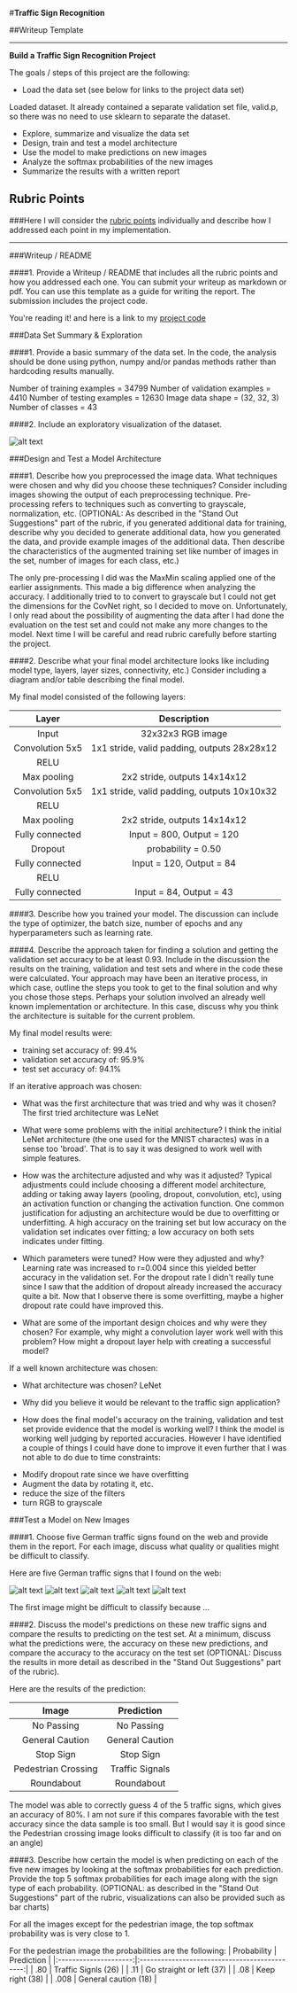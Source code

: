 #**Traffic Sign Recognition** 

##Writeup Template

---

**Build a Traffic Sign Recognition Project**

The goals / steps of this project are the following:
* Load the data set (see below for links to the project data set)

Loaded dataset. It already contained a separate validation set file, valid.p, so there
was no need to use sklearn to separate the dataset. 
																																																																																				
* Explore, summarize and visualize the data set
* Design, train and test a model architecture
* Use the model to make predictions on new images
* Analyze the softmax probabilities of the new images
* Summarize the results with a written report


[//]: # (Image References)

[image1]: ./examples/visualization.jpg "Visualization"
[image3]: ./examples/random_noise.jpg "Random Noise"
[image4]: ./examples/placeholder.png "Traffic Sign 1"
[image5]: ./examples/placeholder.png "Traffic Sign 2"
[image6]: ./examples/placeholder.png "Traffic Sign 3"
[image7]: ./examples/placeholder.png "Traffic Sign 4"
[image8]: ./examples/placeholder.png "Traffic Sign 5"
[image9]: ./myimages/nopassing.jpg "No Passing - Traffic Sign 1"

## Rubric Points
###Here I will consider the [rubric points](https://review.udacity.com/#!/rubrics/481/view) individually and describe how I addressed each point in my implementation.  

---
###Writeup / README

####1. Provide a Writeup / README that includes all the rubric points and how you addressed each one. You can submit your writeup as markdown or pdf. You can use this template as a guide for writing the report. The submission includes the project code.

You're reading it! and here is a link to my [project code](https://github.com/udacity/CarND-Traffic-Sign-Classifier-Project/blob/master/Traffic_Sign_Classifier.ipynb)

###Data Set Summary & Exploration

####1. Provide a basic summary of the data set. In the code, the analysis should be done using python, numpy and/or pandas methods rather than hardcoding results manually.

Number of training examples = 34799
Number of validation examples = 4410
Number of testing examples = 12630
Image data shape = (32, 32, 3)
Number of classes = 43

####2. Include an exploratory visualization of the dataset.

![alt text][image1]

###Design and Test a Model Architecture

####1. Describe how you preprocessed the image data. What techniques were chosen and why did you choose these techniques? Consider including images showing the output of each preprocessing technique. Pre-processing refers to techniques such as converting to grayscale, normalization, etc. (OPTIONAL: As described in the "Stand Out Suggestions" part of the rubric, if you generated additional data for training, describe why you decided to generate additional data, how you generated the data, and provide example images of the additional data. Then describe the characteristics of the augmented training set like number of images in the set, number of images for each class, etc.)

The only pre-processing I did was the MaxMin scaling applied one of the earlier assignments. This made a big difference when
analyzing the accuracy. I additionally tried to to convert to grayscale but I could not get the dimensions for the CovNet right,
so I decided to move on. Unfortunately, I only read about the possibility of augmenting the data after I had done the evaluation
on the test set and could not make any more changes to the model. Next time I will be careful and read rubric carefully before
starting the project. 

####2. Describe what your final model architecture looks like including model type, layers, layer sizes, connectivity, etc.) Consider including a diagram and/or table describing the final model.

My final model consisted of the following layers:

| Layer         		|     Description	        					| 
|:---------------------:|:---------------------------------------------:| 
| Input         		| 32x32x3 RGB image   							| 
| Convolution 5x5     	| 1x1 stride, valid padding, outputs 28x28x12 	|
| RELU					|												|
| Max pooling	      	| 2x2 stride,  outputs 14x14x12 				|
| Convolution 5x5	    | 1x1 stride, valid padding, outputs 10x10x32      									|
| RELU					|												|
| Max pooling	      	| 2x2 stride,  outputs 14x14x12 				|
| Fully connected		|       Input = 800, Output = 120  									|
| Dropout		|       probability = 0.50
| Fully connected		|       Input = 120, Output = 84  									|
| RELU					|												|
| Fully connected		|       Input = 84, Output = 43  									|


####3. Describe how you trained your model. The discussion can include the type of optimizer, the batch size, number of epochs and any hyperparameters such as learning rate.


####4. Describe the approach taken for finding a solution and getting the validation set accuracy to be at least 0.93. Include in the discussion the results on the training, validation and test sets and where in the code these were calculated. Your approach may have been an iterative process, in which case, outline the steps you took to get to the final solution and why you chose those steps. Perhaps your solution involved an already well known implementation or architecture. In this case, discuss why you think the architecture is suitable for the current problem.

My final model results were:
* training set accuracy of: 99.4%
* validation set accuracy of: 95.9% 
* test set accuracy of: 94.1%

If an iterative approach was chosen:
* What was the first architecture that was tried and why was it chosen?
  The first tried architecture was LeNet 

* What were some problems with the initial architecture?
I think the initial LeNet architecture (the one used for the MNIST charactes) was in a sense too 'broad'.
That is to say it was designed to work well with simple features.   


* How was the architecture adjusted and why was it adjusted? Typical adjustments could include choosing a different model architecture, adding or taking away layers (pooling, dropout, convolution, etc), using an activation function or changing the activation function. One common justification for adjusting an architecture would be due to overfitting or underfitting. A high accuracy on the training set but low accuracy on the validation set indicates over fitting; a low accuracy on both sets indicates under fitting.



* Which parameters were tuned? How were they adjusted and why?
Learning rate was increased to r=0.004 since this yielded better accuracy in the validation set. 
For the dropout rate I didn't really tune since I saw that the addition of dropout already increased
the accuracy quite a bit. Now that I observe there is some overfitting, maybe a higher dropout rate could have
improved this. 

* What are some of the important design choices and why were they chosen?
For example, why might a convolution layer work well with this problem?
How might a dropout layer help with creating a successful model?

If a well known architecture was chosen:
* What architecture was chosen?
LeNet
* Why did you believe it would be relevant to the traffic sign application?

* How does the final model's accuracy on the training, validation and test set provide evidence that the model is working well?
I think the model is working well judging by reported accuracies. However I have identified a couple of things I could have done
to improve it even further that I was not able to do due to time constraints:

- Modify dropout rate since we have overfitting
- Augment the data by rotating it, etc.
- reduce the size of the filters
- turn RGB to grayscale 


###Test a Model on New Images

####1. Choose five German traffic signs found on the web and provide them in the report. For each image, discuss what quality or qualities might be difficult to classify.

Here are five German traffic signs that I found on the web:

![alt text][image9] ![alt text][image5] ![alt text][image6] 
![alt text][image7] ![alt text][image8]

The first image might be difficult to classify because ...

####2. Discuss the model's predictions on these new traffic signs and compare the results to predicting on the test set. At a minimum, discuss what the predictions were, the accuracy on these new predictions, and compare the accuracy to the accuracy on the test set (OPTIONAL: Discuss the results in more detail as described in the "Stand Out Suggestions" part of the rubric).

Here are the results of the prediction:

| Image			        |     Prediction	        					| 
|:---------------------:|:---------------------------------------------:| 
| No Passing      		| No Passing   									| 
| General Caution     		| General Caution 										|
| Stop Sign			| Stop Sign
| Pedestrian Crossing 		| Traffic Signals					 				|
| Roundabout			| Roundabout      							|


The model was able to correctly guess 4 of the 5 traffic signs, which gives an accuracy of 80%.
I am not sure if this compares favorable with the test accuracy since the data sample is too small. But I would say
it is good since the Pedestrian crossing image looks difficult to classify (it is too far and on an angle) 

####3. Describe how certain the model is when predicting on each of the five new images by looking at the softmax probabilities for each prediction. Provide the top 5 softmax probabilities for each image along with the sign type of each probability. (OPTIONAL: as described in the "Stand Out Suggestions" part of the rubric, visualizations can also be provided such as bar charts)

For all the images except for the pedestrian image, the top softmax probability was is very close to 1.

For the pedestrian image the probabilities are the following:
| Probability         	|     Prediction	        					| 
|:---------------------:|:---------------------------------------------:| 
| .80         			| Traffic Signls (26)   									| 
| .11     				| Go straight or left (37) 										|
| .08					| Keep right (38)											|
| .008	      			| General caution (18) 					 				|









